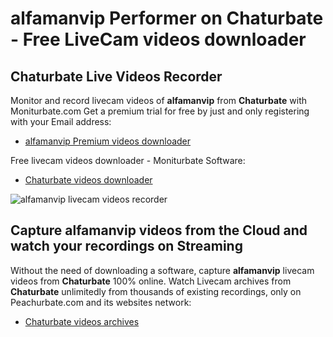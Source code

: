# alfamanvip Performer on Chaturbate - Free LiveCam videos downloader

## Chaturbate Live Videos Recorder

Monitor and record livecam videos of **alfamanvip** from **Chaturbate** with Moniturbate.com
Get a premium trial for free by just and only registering with your Email address:
* [alfamanvip Premium videos downloader](https://moniturbate.com/request-demo-licence-key.html)

Free livecam videos downloader - Moniturbate Software:
* [Chaturbate videos downloader](https://moniturbate.com/moniturbate-download-software.html)

![alfamanvip livecam videos recorder](https://peachurnet.com/templates/moniturbate-software.png)


## Capture alfamanvip videos from the Cloud and watch your recordings on Streaming

Without the need of downloading a software, capture **alfamanvip** livecam videos from **Chaturbate** 100% online.
Watch Livecam archives from **Chaturbate** unlimitedly from thousands of existing recordings, only on Peachurbate.com and its websites network:
* [Chaturbate videos archives](https://peachurnet.com/)